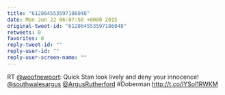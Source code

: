 ```yaml
---
title: "612864553597186048"
date: Mon Jun 22 06:07:50 +0000 2015
original-tweet-id: "612864553597186048"
retweets: 0
favorites: 0
reply-tweet-id: ""
reply-user-id: ""
reply-user-screen-name: ""
---
```

RT <a href="https://twitter.com/woofnewport">@woofnewport</a>: Quick Stan look lively and deny your innocence! <a href="https://twitter.com/southwalesargus">@southwalesargus</a> <a href="https://twitter.com/ArgusRutherford">@ArgusRutherford</a> #Doberman http://t.co/lYSol1RWKM
